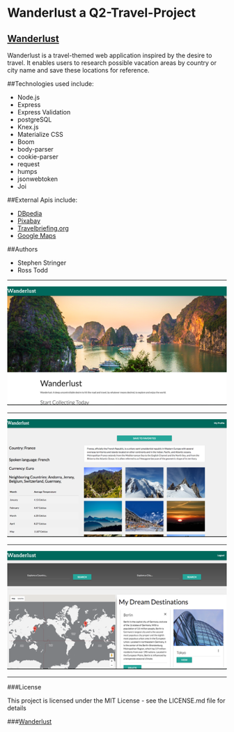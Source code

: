# Wanderlust a Q2-Travel-Project

## [Wanderlust](https://stringer86-wanderlust.herokuapp.com/)

Wanderlust is a travel-themed web application inspired by the desire to travel. It enables users to research possible vacation areas by country or city name and save these locations for reference.

##Technologies used include:

* Node.js
* Express
* Express Validation
* postgreSQL
* Knex.js
* Materialize CSS
* Boom
* body-parser
* cookie-parser
* request
* humps
* jsonwebtoken
* Joi

##External Apis include:

+ [DBpedia](http://lookup.dbpedia.org/api/search.asmx/KeywordSearch)
+ [Pixabay](https://pixabay.com/api/)
+ [Travelbriefing.org](https://travelbriefing.org/)
+ [Google Maps](https://developers.google.com/maps/)

##Authors

+ Stephen Stringer  
+ Ross Todd

***
![Home View](./READMEIMG/wanderHome.png)
***
![Country Search](./READMEIMG/france.png)
***
![User Page](./READMEIMG/wanderUserPg.png)
***

###License

This project is licensed under the MIT License - see the LICENSE.md file for details


###[Wanderlust](https://stringer86-wanderlust.herokuapp.com/)

